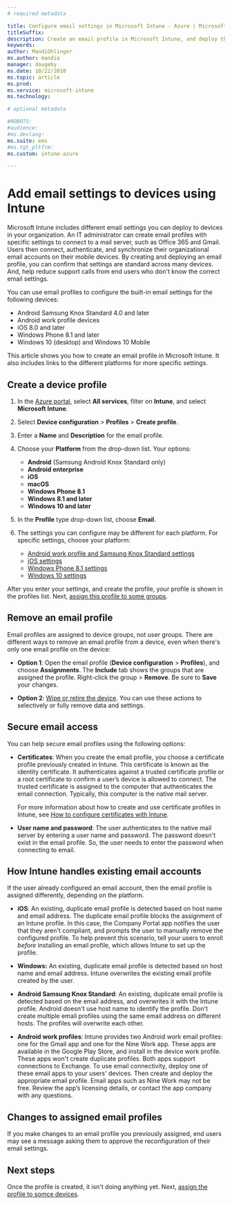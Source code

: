 ```yaml
---
# required metadata

title: Configure email settings in Microsoft Intune - Azure | Microsoft Docs
titleSuffix:
description: Create an email profile in Microsoft Intune, and deploy this profile to Android Enterprise, iOS, and Windows devices. Use an email profile to configure common email settings, including an email server and authentication method to connect to corporate email on devices you manage.
keywords:
author: MandiOhlinger
ms.author: mandia
manager: dougeby
ms.date: 10/22/2018
ms.topic: article
ms.prod:
ms.service: microsoft-intune
ms.technology:

# optional metadata

#ROBOTS:
#audience:
#ms.devlang:
ms.suite: ems
#ms.tgt_pltfrm:
ms.custom: intune-azure

---
```


# Add email settings to devices using Intune

Microsoft Intune includes different email settings you can deploy to devices in your organization. An IT administrator can create email profiles with specific settings to connect to a mail server, such as Office 365 and Gmail. Users then connect, authenticate, and synchronize their organizational email accounts on their mobile devices. By creating and deploying an email profile, you can confirm that settings are standard across many devices. And, help reduce support calls from end users who don't know the correct email settings.

You can use email profiles to configure the built-in email settings for the following devices:

- Android Samsung Knox Standard 4.0 and later
- Android work profile devices
- iOS 8.0 and later
- Windows Phone 8.1 and later
- Windows 10 (desktop) and Windows 10 Mobile

This article shows you how to create an email profile in Microsoft Intune. It also includes links to the different platforms for more specific settings.

## Create a device profile

1. In the [Azure portal](https://portal.azure.com), select **All services**, filter on **Intune**, and select **Microsoft Intune**.
2. Select **Device configuration** > **Profiles** > **Create profile**.
3. Enter a **Name** and **Description** for the email profile.
4. Choose your **Platform** from the drop-down list. Your options:

	- **Android** (Samsung Android Knox Standard only)
	- **Android enterprise**
	- **iOS**
	- **macOS**
	- **Windows Phone 8.1**
	- **Windows 8.1 and later**
	- **Windows 10 and later**

5. In the **Profile** type drop-down list, choose **Email**.
6. The settings you can configure may be different for each platform. For specific settings, choose your platform:

	- [Android work profile and Samsung Knox Standard settings](email-settings-android.md)
	- [iOS settings](email-settings-ios.md)
	- [Windows Phone 8.1 settings](email-settings-windows-phone-8-1.md)
	- [Windows 10 settings](email-settings-windows-10.md)

After you enter your settings, and create the profile, your profile is shown in the profiles list. Next, [assign this profile to some groups](device-profile-assign.md).

## Remove an email profile

Email profiles are assigned to device groups, not user groups. There are different ways to remove an email profile from a device, even when there's only one email profile on the device:

- **Option 1**: Open the email profile (**Device configuration** > **Profiles**), and choose **Assignments**. The **Include** tab shows the groups that are assigned the profile. Right-click the group > **Remove**. Be sure to **Save** your changes.

- **Option 2**: [Wipe or retire the device](devices-wipe.md). You can use these actions to selectively or fully remove data and settings.

## Secure email access

You can help secure email profiles using the following options:

- **Certificates**: When you create the email profile, you choose a certificate profile previously created in Intune. This certificate is known as the identity certificate. It authenticates against a trusted certificate profile or a root certificate to confirm a user’s device is allowed to connect. The trusted certificate is assigned to the computer that authenticates the email connection. Typically, this computer is the native mail server.

  For more information about how to create and use certificate profiles in Intune, see [How to configure certificates with Intune](certificates-configure.md).

- **User name and password**: The user authenticates to the native mail server by entering a user name and password. The password doesn't exist in the email profile. So, the user needs to enter the password when connecting to email.

## How Intune handles existing email accounts

If the user already configured an email account, then the email profile is assigned differently, depending on the platform.

- **iOS**: An existing, duplicate email profile is detected based on host name and email address. The duplicate email profile blocks the assignment of an Intune profile. In this case, the Company Portal app notifies the user that they aren't compliant, and prompts the user to manually remove the configured profile. To help prevent this scenario, tell your users to enroll *before* installing an email profile, which allows Intune to set up the profile.

- **Windows:** An existing, duplicate email profile is detected based on host name and email address. Intune overwrites the existing email profile created by the user.

- **Android Samsung Knox Standard**: An existing, duplicate email profile is detected based on the email address, and overwrites it with the Intune profile. Android doesn't use host name to identify the profile. Don't create multiple email profiles using the same email address on different hosts. The profiles will overwrite each other.

- **Android work profiles**: Intune provides two Android work email profiles: one for the Gmail app and one for the Nine Work app. These apps are available in the Google Play Store, and install in the device work profile. These apps won't create duplicate profiles. Both apps support connections to Exchange. To use email connectivity, deploy one of these email apps to your users' devices. Then create and deploy the appropriate email profile. Email apps such as Nine Work may not be free. Review the app’s licensing details, or contact the app company with any questions.

## Changes to assigned email profiles

If you make changes to an email profile you previously assigned, end users may see a message asking them to approve the reconfiguration of their email settings.

## Next steps
Once the profile is created, it isn't doing anything yet. Next, [assign the profile to somce devices](device-profile-assign.md).
